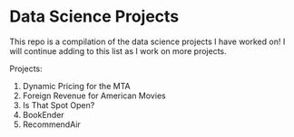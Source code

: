 # Data Science Projects

This repo is a compilation of the data science projects I have worked on! I will continue 
adding to this list as I work on more projects.  

Projects:  
1. Dynamic Pricing for the MTA  
2. Foreign Revenue for American Movies  
3. Is That Spot Open?  
4. BookEnder    
5. RecommendAir  
